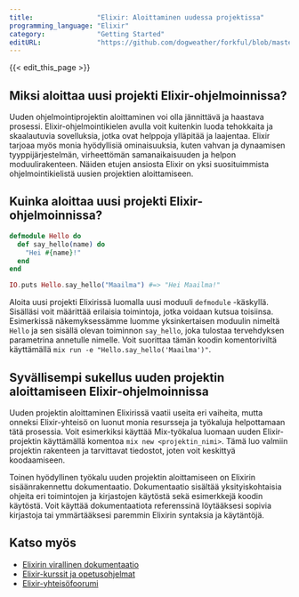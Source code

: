 ```yaml
---
title:                "Elixir: Aloittaminen uudessa projektissa"
programming_language: "Elixir"
category:             "Getting Started"
editURL:              "https://github.com/dogweather/forkful/blob/master/content/fi/elixir/starting-a-new-project.md"
---
```


{{< edit_this_page >}}

## Miksi aloittaa uusi projekti Elixir-ohjelmoinnissa?

Uuden ohjelmointiprojektin aloittaminen voi olla jännittävä ja haastava prosessi. Elixir-ohjelmointikielen avulla voit kuitenkin luoda tehokkaita ja skaalautuvia sovelluksia, jotka ovat helppoja ylläpitää ja laajentaa. Elixir tarjoaa myös monia hyödyllisiä ominaisuuksia, kuten vahvan ja dynaamisen tyyppijärjestelmän, virheettömän samanaikaisuuden ja helpon moduulirakenteen. Näiden etujen ansiosta Elixir on yksi suosituimmista ohjelmointikielistä uusien projektien aloittamiseen.

## Kuinka aloittaa uusi projekti Elixir-ohjelmoinnissa?

```Elixir
defmodule Hello do
  def say_hello(name) do
    "Hei #{name}!"
  end
end

IO.puts Hello.say_hello("Maailma") #=> "Hei Maailma!"
```

Aloita uusi projekti Elixirissä luomalla uusi moduuli ```defmodule``` -käskyllä. Sisälläsi voit määrittää erilaisia toimintoja, jotka voidaan kutsua toisiinsa. Esimerkissä näkemyksessämme luomme yksinkertaisen moduulin nimeltä ```Hello``` ja sen sisällä olevan toiminnon ```say_hello```, joka tulostaa tervehdyksen parametrina annetulle nimelle. Voit suorittaa tämän koodin komentoriviltä käyttämällä ```mix run -e "Hello.say_hello('Maailma')"```.

## Syvällisempi sukellus uuden projektin aloittamiseen Elixir-ohjelmoinnissa

Uuden projektin aloittaminen Elixirissä vaatii useita eri vaiheita, mutta onneksi Elixir-yhteisö on luonut monia resursseja ja työkaluja helpottamaan tätä prosessia. Voit esimerkiksi käyttää Mix-työkalua luomaan uuden Elixir-projektin käyttämällä komentoa ```mix new <projektin_nimi>```. Tämä luo valmiin projektin rakenteen ja tarvittavat tiedostot, joten voit keskittyä koodaamiseen.

Toinen hyödyllinen työkalu uuden projektin aloittamiseen on Elixirin sisäänrakennettu dokumentaatio. Dokumentaatio sisältää yksityiskohtaisia ohjeita eri toimintojen ja kirjastojen käytöstä sekä esimerkkejä koodin käytöstä. Voit käyttää dokumentaatiota referenssinä löytääksesi sopivia kirjastoja tai ymmärtääksesi paremmin Elixirin syntaksia ja käytäntöjä.

## Katso myös

- [Elixirin virallinen dokumentaatio](https://hexdocs.pm/elixir/)
- [Elixir-kurssit ja opetusohjelmat](https://elixirschool.com/)
- [Elixir-yhteisöfoorumi](https://elixirforum.com/)